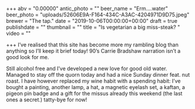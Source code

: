 +++
abv = "0.00000"
antic_photo = ""
beer_name = "Erm....water"
beer_photo = "uploads/52606E9A-F164-434C-A3AC-4204971D9D75.jpeg"
brewer = "The tap."
date = "2019-10-06T00:00:00+00:00"
draft = true
publishdate = ""
thumbnail = ""
title = "Is vegetarian a big miss-steak? "
video = ""

+++
I’ve realised that this site has become more my rambling blog than anything so I’ll keep it brief today! 90’s Carrie Bradshaw narration isn’t a good look for me.

Still alcohol free and I’ve developed a new love for good old water. Managed to stay off the quorn today and had a nice Sunday dinner feat. nut roast. I have however replaced my wine habit with a spending habit: I’ve bought a painting, another lamp, a hat, a magnetic eyelash set, a kaftan, a pigeon pin badge and a gift for the missus already this weekend (the last ones a secret.)  tatty-bye for now! 